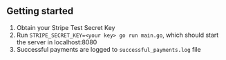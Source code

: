 ## Getting started

1. Obtain your Stripe Test Secret Key
1. Run `STRIPE_SECRET_KEY=<your key> go run main.go`, which should start the server in localhost:8080
1. Successful payments are logged to `successful_payments.log` file